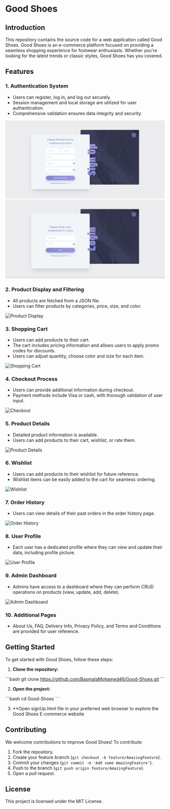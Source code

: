 # Good Shoes

## Introduction

This repository contains the source code for a web application called Good Shoes. Good Shoes is an e-commerce platform focused on providing a seamless shopping experience for footwear enthusiasts. Whether you're looking for the latest trends or classic styles, Good Shoes has you covered.

## Features

### 1. Authentication System
- Users can register, log in, and log out securely.
- Session management and local storage are utilized for user authentication.
- Comprehensive validation ensures data integrity and security.

![Authentication](readmeImgs/signup.jpg)
![Authentication](readmeImgs/login.jpg)

### 2. Product Display and Filtering
- All products are fetched from a JSON file.
- Users can filter products by categories, price, size, and color.

![Product Display](images/product_display.png)

### 3. Shopping Cart
- Users can add products to their cart.
- The cart includes pricing information and allows users to apply promo codes for discounts.
- Users can adjust quantity, choose color and size for each item.

![Shopping Cart](images/shopping_cart.png)

### 4. Checkout Process
- Users can provide additional information during checkout.
- Payment methods include Visa or cash, with thorough validation of user input.

![Checkout](images/checkout.png)

### 5. Product Details
- Detailed product information is available.
- Users can add products to their cart, wishlist, or rate them.

![Product Details](images/product_details.png)

### 6. Wishlist
- Users can add products to their wishlist for future reference.
- Wishlist items can be easily added to the cart for seamless ordering.

![Wishlist](images/wishlist.png)

### 7. Order History
- Users can view details of their past orders in the order history page.

![Order History](images/order_history.png)

### 8. User Profile
- Each user has a dedicated profile where they can view and update their data, including profile picture.

![User Profile](images/user_profile.png)

### 9. Admin Dashboard
- Admins have access to a dashboard where they can perform CRUD operations on products (view, update, add, delete).

![Admin Dashboard](images/admin_dashboard.png)

### 10. Additional Pages
- About Us, FAQ, Delivery Info, Privacy Policy, and Terms and Conditions are provided for user reference.

## Getting Started

To get started with Good Shoes, follow these steps:

1. **Clone the repository:**

\`\`\`bash
git clone https://github.com/BasmalaMohamed46/Good-Shoes.git
\`\`\`

2. **Open the project:**

\`\`\`bash
cd Good-Shoes
\`\`\`

3. **Open signUp.html file in your preferred web browser to explore the Good Shoes E-commerce website


## Contributing

We welcome contributions to improve Good Shoes! To contribute:

1. Fork the repository.
2. Create your feature branch (`git checkout -b feature/AmazingFeature`).
3. Commit your changes (`git commit -m 'Add some AmazingFeature'`).
4. Push to the branch (`git push origin feature/AmazingFeature`).
5. Open a pull request.

## License

This project is licensed under the MIT License.



